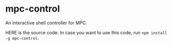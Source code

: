# mpc-control

An interactive shell controller for MPC.

HERE is the source code. In case you want to use this code,
run `npm install -g mpc-control`.


